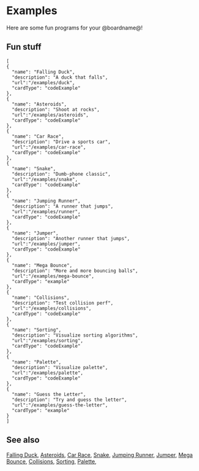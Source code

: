 # Examples

Here are some fun programs for your @boardname@!

## Fun stuff

```codecard
[
{
  "name": "Falling Duck",
  "description": "A duck that falls",
  "url":"/examples/duck",
  "cardType": "codeExample"
},
{
  "name": "Asteroids",
  "description": "Shoot at rocks",
  "url":"/examples/asteroids",
  "cardType": "codeExample"
},
{
  "name": "Car Race",
  "description": "Drive a sports car",
  "url":"/examples/car-race",
  "cardType": "codeExample"
},
{
  "name": "Snake",
  "description": "Dumb-phone classic",
  "url":"/examples/snake",
  "cardType": "codeExample"
},
{
  "name": "Jumping Runner",
  "description": "A runner that jumps",
  "url":"/examples/runner",
  "cardType": "codeExample"
},
{
  "name": "Jumper",
  "description": "Another runner that jumps",
  "url":"/examples/jumper",
  "cardType": "codeExample"
},
{
  "name": "Mega Bounce",
  "description": "More and more bouncing balls",
  "url":"/examples/mega-bounce",
  "cardType": "example"
},
{
  "name": "Collisions",
  "description": "Test collision perf",
  "url":"/examples/collisions",
  "cardType": "codeExample"
},
{
  "name": "Sorting",
  "description": "Visualize sorting algorithms",
  "url":"/examples/sorting",
  "cardType": "codeExample"
},
{
  "name": "Palette",
  "description": "Visualize palette",
  "url":"/examples/palette",
  "cardType": "codeExample"
},
{
  "name": "Guess the Letter",
  "description": "Try and guess the letter",
  "url":"/examples/guess-the-letter",
  "cardType": "example"
}
]
```

## See also

[Falling Duck](/examples/duck),
[Asteroids](/examples/asteroids),
[Car Race](/examples/car-race),
[Snake](/examples/snake),
[Jumping Runner](/examples/runner),
[Jumper](/examples/jumper),
[Mega Bounce](/examples/mega-bounce),
[Collisions](/examples/collisions),
[Sorting](/examples/sorting),
[Palette](/examples/palette),

